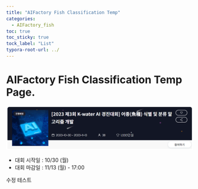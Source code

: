 ```yaml
---
title: "AIFactory Fish Classification Temp"
categories:
  - AIFactory_fish
toc: true
toc_sticky: true
tock_label: "List"
typora-root-url: ../
---
```


# AIFactory Fish Classification Temp Page.
 <div style="text-align: center;">
  <img style="max-height:100%; max-width:100%;"
  src="/../assets/images/2023-10-22-AIFactory_fish_00_temp/1.png">
 </div>



- 대회 시작일 : 10/30 (월)
- 대회 마감일 : 11/13 (월) - 17:00



수정 테스트
